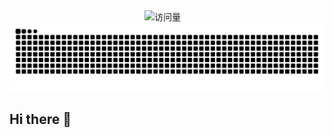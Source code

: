 <div align="center">

  <div>
    <img src="https://komarev.com/ghpvc/?username=michaelchou64&label=Views&color=orange&style=flat" alt="访问量" />&emsp;
  </div>

  <picture>
    <source media="(prefers-color-scheme: dark)" srcset="https://raw.githubusercontent.com/michaelchou64/michaelchou64/output/github-contribution-grid-snake-dark.svg">
    <source media="(prefers-color-scheme: light)" srcset="https://raw.githubusercontent.com/michaelchou64/michaelchou64/output/github-contribution-grid-snake.svg">
    <img alt="github contribution grid snake animation" src="https://raw.githubusercontent.com/michaelchou64/michaelchou64/output/github-contribution-grid-snake.svg">
  </picture>

</div> 

## Hi there 👋

<!--
**michaelchou64/michaelchou64** is a ✨ _special_ ✨ repository because its `README.md` (this file) appears on your GitHub profile.

Here are some ideas to get you started:

- 🔭 I'm currently working on ...
- 🌱 I'm currently learning ...
- 👯 I'm looking to collaborate on ...
- 🤔 I'm looking for help with ...
- 💬 Ask me about ...
- 📫 How to reach me: ...
- 😄 Pronouns: ...
- ⚡ Fun fact: ...
-->
